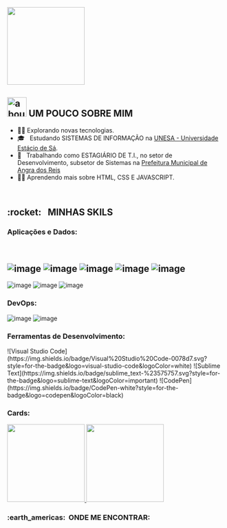 <img height="180em"  align="center" weight="100%" src="https://upload.wikimedia.org/wikipedia/commons/thumb/2/20/Matrix_Digital_rain_banner.gif/640px-Matrix_Digital_rain_banner.gif"/>

<h2>  <img width="45" alt="about" src="https://giffiles.alphacoders.com/156/15675.gif"> UM POUCO SOBRE MIM </h2>

-  :man_technologist: Explorando novas tecnologias.
- 🎓 &nbsp; Estudando SISTEMAS DE INFORMAÇÃO na <a href="https://estacio.br/cursos/graduacao/sistemas-de-informacao" target="_blank">UNESA - Universidade Estácio de Sá</a>.
- 💼 &nbsp; Trabalhando como ESTAGIÁRIO DE T.I., no setor de Desenvolvimento, subsetor de Sistemas na <a href="https://www.angra.rj.gov.br/" target="_blank">Prefeitura Municipal de Angra dos Reis</a>
- :technologist: Aprendendo mais sobre HTML, CSS E JAVASCRIPT.
<br/>

<h2> :rocket: &nbsp; MINHAS SKILS </h2>
<h3>Aplicações e Dados:</h3>
 <br/>

![image](https://img.shields.io/badge/HTML5-E34F26?style=for-the-badge&logo=html5&logoColor=white)
![image](https://img.shields.io/badge/CSS3-1572B6?style=for-the-badge&logo=css3&logoColor=white)
![image](https://img.shields.io/badge/JavaScript-323330?style=for-the-badge&logo=javascript&logoColor=F7DF1E)
![image](https://img.shields.io/badge/MySQL-00000F?style=for-the-badge&logo=mysql&logoColor=white)
![image](https://img.shields.io/badge/Bootstrap-563D7C?style=for-the-badge&logo=bootstrap&logoColor=white)
-------------------------------------------------------------------------------------------------------
![image](https://img.shields.io/badge/Microsoft_Office-D83B01?style=for-the-badge&logo=microsoft-office&logoColor=white)
![image](https://img.shields.io/badge/Windows-017AD7?style=for-the-badge&logo=windows&logoColor=white)
![image](https://img.shields.io/badge/Linux-E34F26?style=for-the-badge&logo=linux&logoColor=black)
<br/>

<h3>DevOps:</h3>

  ![image](https://img.shields.io/badge/Git-E34F26?style=for-the-badge&logo=git&logoColor=white)
  ![image](https://img.shields.io/badge/GitHub-100000?style=for-the-badge&logo=github&logoColor=white)
<br/>

<h3>Ferramentas de Desenvolvimento:</h3>
![Visual Studio Code](https://img.shields.io/badge/Visual%20Studio%20Code-0078d7.svg?style=for-the-badge&logo=visual-studio-code&logoColor=white)
![Sublime Text](https://img.shields.io/badge/sublime_text-%23575757.svg?style=for-the-badge&logo=sublime-text&logoColor=important)
![CodePen](https://img.shields.io/badge/CodePen-white?style=for-the-badge&logo=codepen&logoColor=black)
<br/>

<h3>Cards:</h3>

  <a href="https://github.com/lucassoarestech">
      <img height="180em" align="justify" src="https://github-readme-stats.vercel.app/api?username=lucassoarestech&theme=dark&show_icons=true"/>
      <img height="180em" align="justify" src="https://github-readme-stats.vercel.app/api/top-langs/?username=lucassoarestech&hide=html&layout=compact=true&theme=dark"/>
  </a> 
<br/>
<h3> :earth_americas: &nbsp;ONDE ME ENCONTRAR: </h3> 



 

